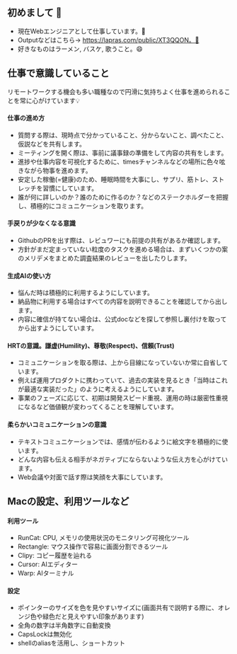 ## 初めまして 👋
- 現在Webエンジニアとして仕事しています。🔭
- Outputなどはこちら→ https://lapras.com/public/XT3QQON。📕
- 好きなものはラーメン, バスケ, 歌うこと。😄

## 仕事で意識していること
リモートワークする機会も多い職種なので円滑に気持ちよく仕事を進められることを常に心がけています💡

#### 仕事の進め方
- 質問する際は、現時点で分かっていること、分からないこと、調べたこと、仮説などを共有します。
- ミーティングを開く際は、事前に議事録の準備をして内容の共有をします。
- 進捗や仕事内容を可視化するために、timesチャンネルなどの場所に色々呟きながら物事を進めます。
- 安定した稼働(=健康)のため、睡眠時間を大事にし、サプリ、筋トレ、ストレッチを習慣にしています。
- 誰が何に詳しいのか？誰のために作るのか？などのステークホルダーを把握し、積極的にコミュニケーションを取ります。

#### 手戻りが少なくなる意識
- GithubのPRを出す際は、レビュワーにも前提の共有があるか確認します。
- 方針がまだ定まっていない粒度のタスクを進める場合は、まずいくつかの案のメリデメをまとめた調査結果のレビューを出したりします。

#### 生成AIの使い方
- 悩んだ時は積極的に利用するようにしています。
- 納品物に利用する場合はすべての内容を説明できることを確認してから出します。
- 内容に確信が持てない場合は、公式docなどを探して参照し裏付けを取ってから出すようにしています。

#### HRTの意識。謙虚(Humility)、尊敬(Respect)、信頼(Trust)
- コミュニケーションを取る際は、上から目線になっていないか常に自省しています。
- 例えば運用プロダクトに携わっていて、過去の実装を見るとき「当時はこれが最適な実装だった」のように考えるようにしています。
- 事業のフェーズに応じて、初期は開発スピード重視、運用の時は厳密性重視になるなど価値観が変わってくることを理解しています。

#### 柔らかいコミュニケーションの意識
- テキストコミュニケーションでは、感情が伝わるように絵文字を積極的に使います。
- どんな内容も伝える相手がネガティブにならないような伝え方を心がけています。
- Web会議や対面で話す際は笑顔を大事にしています。

## Macの設定、利用ツールなど
#### 利用ツール
- RunCat: CPU, メモリの使用状況のモニタリング可視化ツール
- Rectangle: マウス操作で容易に画面分割できるツール
- Clipy: コピー履歴を辿れる
- Cursor: AIエディター
- Warp: AIターミナル

#### 設定
- ポインターのサイズを色を見やすいサイズに(画面共有で説明する際に、オレンジ色や緑色だと見えやすい印象があります)
- 全角の数字は半角数字に自動変換
- CapsLockは無効化
- shellのaliasを活用し、ショートカット
